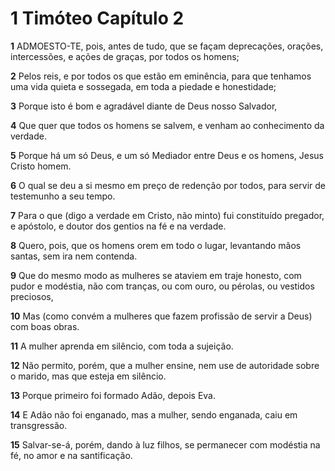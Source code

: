 # 1 Timóteo Capítulo 2

**1** 	ADMOESTO-TE, pois, antes de tudo, que se façam deprecações, orações, intercessões, e ações de graças, por todos os homens;

**2** 	Pelos reis, e por todos os que estão em eminência, para que tenhamos uma vida quieta e sossegada, em toda a piedade e honestidade;

**3** 	Porque isto é bom e agradável diante de Deus nosso Salvador,

**4** 	Que quer que todos os homens se salvem, e venham ao conhecimento da verdade.

**5** 	Porque há um só Deus, e um só Mediador entre Deus e os homens, Jesus Cristo homem.

**6** 	O qual se deu a si mesmo em preço de redenção por todos, para servir de testemunho a seu tempo.

**7** 	Para o que (digo a verdade em Cristo, não minto) fui constituído pregador, e apóstolo, e doutor dos gentios na fé e na verdade.

**8** 	Quero, pois, que os homens orem em todo o lugar, levantando mãos santas, sem ira nem contenda.

**9** 	Que do mesmo modo as mulheres se ataviem em traje honesto, com pudor e modéstia, não com tranças, ou com ouro, ou pérolas, ou vestidos preciosos,

**10** 	Mas (como convém a mulheres que fazem profissão de servir a Deus) com boas obras.

**11** 	A mulher aprenda em silêncio, com toda a sujeição.

**12** 	Não permito, porém, que a mulher ensine, nem use de autoridade sobre o marido, mas que esteja em silêncio.

**13** 	Porque primeiro foi formado Adão, depois Eva.

**14** 	E Adão não foi enganado, mas a mulher, sendo enganada, caiu em transgressão.

**15** 	Salvar-se-á, porém, dando à luz filhos, se permanecer com modéstia na fé, no amor e na santificação.

